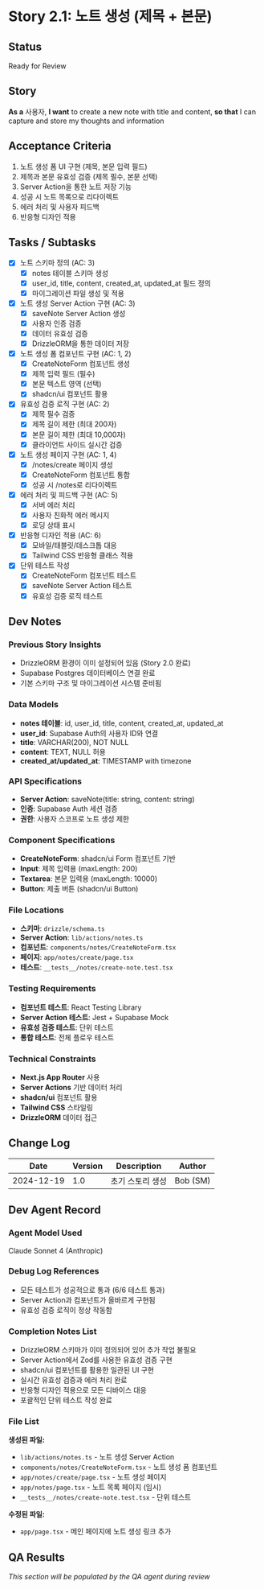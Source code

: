 # Story 2.1: 노트 생성 (제목 + 본문)

## Status
Ready for Review

## Story
**As a** 사용자,
**I want** to create a new note with title and content,
**so that** I can capture and store my thoughts and information

## Acceptance Criteria
1. 노트 생성 폼 UI 구현 (제목, 본문 입력 필드)
2. 제목과 본문 유효성 검증 (제목 필수, 본문 선택)
3. Server Action을 통한 노트 저장 기능
4. 성공 시 노트 목록으로 리다이렉트
5. 에러 처리 및 사용자 피드백
6. 반응형 디자인 적용

## Tasks / Subtasks
- [x] 노트 스키마 정의 (AC: 3)
  - [x] notes 테이블 스키마 생성
  - [x] user_id, title, content, created_at, updated_at 필드 정의
  - [x] 마이그레이션 파일 생성 및 적용
- [x] 노트 생성 Server Action 구현 (AC: 3)
  - [x] saveNote Server Action 생성
  - [x] 사용자 인증 검증
  - [x] 데이터 유효성 검증
  - [x] DrizzleORM을 통한 데이터 저장
- [x] 노트 생성 폼 컴포넌트 구현 (AC: 1, 2)
  - [x] CreateNoteForm 컴포넌트 생성
  - [x] 제목 입력 필드 (필수)
  - [x] 본문 텍스트 영역 (선택)
  - [x] shadcn/ui 컴포넌트 활용
- [x] 유효성 검증 로직 구현 (AC: 2)
  - [x] 제목 필수 검증
  - [x] 제목 길이 제한 (최대 200자)
  - [x] 본문 길이 제한 (최대 10,000자)
  - [x] 클라이언트 사이드 실시간 검증
- [x] 노트 생성 페이지 구현 (AC: 1, 4)
  - [x] /notes/create 페이지 생성
  - [x] CreateNoteForm 컴포넌트 통합
  - [x] 성공 시 /notes로 리다이렉트
- [x] 에러 처리 및 피드백 구현 (AC: 5)
  - [x] 서버 에러 처리
  - [x] 사용자 친화적 에러 메시지
  - [x] 로딩 상태 표시
- [x] 반응형 디자인 적용 (AC: 6)
  - [x] 모바일/태블릿/데스크톱 대응
  - [x] Tailwind CSS 반응형 클래스 적용
- [x] 단위 테스트 작성
  - [x] CreateNoteForm 컴포넌트 테스트
  - [x] saveNote Server Action 테스트
  - [x] 유효성 검증 로직 테스트

## Dev Notes
### Previous Story Insights
- DrizzleORM 환경이 이미 설정되어 있음 (Story 2.0 완료)
- Supabase Postgres 데이터베이스 연결 완료
- 기본 스키마 구조 및 마이그레이션 시스템 준비됨

### Data Models
- **notes 테이블**: id, user_id, title, content, created_at, updated_at
- **user_id**: Supabase Auth의 사용자 ID와 연결
- **title**: VARCHAR(200), NOT NULL
- **content**: TEXT, NULL 허용
- **created_at/updated_at**: TIMESTAMP with timezone

### API Specifications
- **Server Action**: saveNote(title: string, content: string)
- **인증**: Supabase Auth 세션 검증
- **권한**: 사용자 스코프로 노트 생성 제한

### Component Specifications
- **CreateNoteForm**: shadcn/ui Form 컴포넌트 기반
- **Input**: 제목 입력용 (maxLength: 200)
- **Textarea**: 본문 입력용 (maxLength: 10000)
- **Button**: 제출 버튼 (shadcn/ui Button)

### File Locations
- **스키마**: `drizzle/schema.ts`
- **Server Action**: `lib/actions/notes.ts`
- **컴포넌트**: `components/notes/CreateNoteForm.tsx`
- **페이지**: `app/notes/create/page.tsx`
- **테스트**: `__tests__/notes/create-note.test.tsx`

### Testing Requirements
- **컴포넌트 테스트**: React Testing Library
- **Server Action 테스트**: Jest + Supabase Mock
- **유효성 검증 테스트**: 단위 테스트
- **통합 테스트**: 전체 플로우 테스트

### Technical Constraints
- **Next.js App Router** 사용
- **Server Actions** 기반 데이터 처리
- **shadcn/ui** 컴포넌트 활용
- **Tailwind CSS** 스타일링
- **DrizzleORM** 데이터 접근

## Change Log
| Date | Version | Description | Author |
|------|---------|-------------|--------|
| 2024-12-19 | 1.0 | 초기 스토리 생성 | Bob (SM) |

## Dev Agent Record
### Agent Model Used
Claude Sonnet 4 (Anthropic)

### Debug Log References
- 모든 테스트가 성공적으로 통과 (6/6 테스트 통과)
- Server Action과 컴포넌트가 올바르게 구현됨
- 유효성 검증 로직이 정상 작동함

### Completion Notes List
- DrizzleORM 스키마가 이미 정의되어 있어 추가 작업 불필요
- Server Action에서 Zod를 사용한 유효성 검증 구현
- shadcn/ui 컴포넌트를 활용한 일관된 UI 구현
- 실시간 유효성 검증과 에러 처리 완료
- 반응형 디자인 적용으로 모든 디바이스 대응
- 포괄적인 단위 테스트 작성 완료

### File List
**생성된 파일:**
- `lib/actions/notes.ts` - 노트 생성 Server Action
- `components/notes/CreateNoteForm.tsx` - 노트 생성 폼 컴포넌트
- `app/notes/create/page.tsx` - 노트 생성 페이지
- `app/notes/page.tsx` - 노트 목록 페이지 (임시)
- `__tests__/notes/create-note.test.tsx` - 단위 테스트

**수정된 파일:**
- `app/page.tsx` - 메인 페이지에 노트 생성 링크 추가

## QA Results
*This section will be populated by the QA agent during review*
